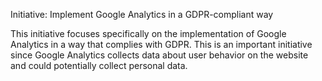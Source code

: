 Initiative: Implement Google Analytics in a GDPR-compliant way


This initiative focuses specifically on the implementation of Google Analytics in a way that complies with GDPR. This is an important initiative since Google Analytics collects data about user behavior on the website and could potentially collect personal data.
